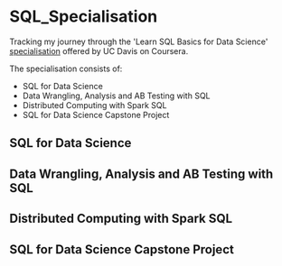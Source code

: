 # SQL_Specialisation

Tracking my journey through the 'Learn SQL Basics for Data Science' [specialisation](https://www.coursera.org/specializations/learn-sql-basics-data-science) offered by UC Davis on Coursera.

The specialisation consists of:
- SQL for Data Science
- Data Wrangling, Analysis and AB Testing with SQL
- Distributed Computing with Spark SQL
- SQL for Data Science Capstone Project

## SQL for Data Science


## Data Wrangling, Analysis and AB Testing with SQL


## Distributed Computing with Spark SQL


## SQL for Data Science Capstone Project




